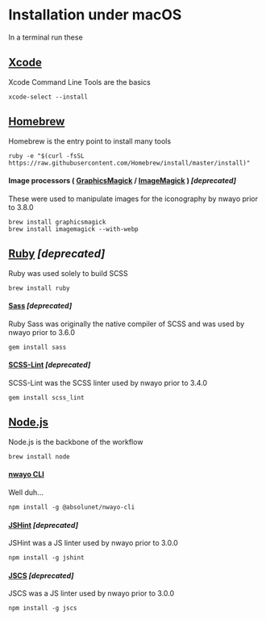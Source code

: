 # Installation under macOS
In a terminal run these

## [Xcode](https://developer.apple.com/xcode/)
Xcode Command Line Tools are the basics

```shell
xcode-select --install
```



## [Homebrew](https://brew.sh)
Homebrew is the entry point to install many tools

```shell
ruby -e "$(curl -fsSL https://raw.githubusercontent.com/Homebrew/install/master/install)"
```

#### Image processors ( [GraphicsMagick](http://www.graphicsmagick.org) / [ImageMagick](https://www.imagemagick.org) ) _[deprecated]_
These were used to manipulate images for the iconography by nwayo prior to 3.8.0

```shell
brew install graphicsmagick
brew install imagemagick --with-webp
```



## [Ruby](https://www.ruby-lang.org) _[deprecated]_
Ruby was used solely to build SCSS

```shell
brew install ruby
```

#### [Sass](https://sass-lang.com) _[deprecated]_
Ruby Sass was originally the native compiler of SCSS and was used by nwayo prior to 3.6.0

```shell
gem install sass
```

#### [SCSS-Lint](https://github.com/causes/scss-lint) _[deprecated]_
SCSS-Lint was the SCSS linter used by nwayo prior to 3.4.0

```shell
gem install scss_lint
```



## [Node.js](https://nodejs.org)
Node.js is the backbone of the workflow

```shell
brew install node
```

#### [nwayo CLI](https://absolunet.github.io/nwayo)
Well duh...

```shell
npm install -g @absolunet/nwayo-cli
```

#### [JSHint](http://jshint.com) _[deprecated]_
JSHint was a JS linter used by nwayo prior to 3.0.0

```shell
npm install -g jshint
```

#### [JSCS](https://www.npmjs.com/package/jscs) _[deprecated]_
JSCS was a JS linter used by nwayo prior to 3.0.0

```shell
npm install -g jscs
```
